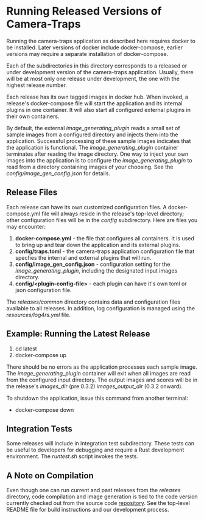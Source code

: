 # Running Released Versions of Camera-Traps

Running the camera-traps application as described here requires docker to be installed.  Later versions of docker include docker-compose, earlier versions may require a separate installation of docker-compose.

Each of the subdirectories in this directory corresponds to a released or under development version of the camera-traps application.  Usually, there will be at most only one release under development, the one with the highest release number.

Each release has its own tagged images in docker hub.  When invoked, a release's docker-compose file will start the application and its internal plugins in one container.  It will also start all configured external plugins in their own containers.

By default, the external *image_generating_plugin* reads a small set of sample images from a configured directory and injects them into the application.  Successful processing of these sample images indicates that the application is functional.  The *image_generating_plugin* container terminates after reading the image directory.  One way to inject your own images into the application is to configure the *image_generating_plugin* to read from a directory containing images of your choosing.  See the *config/image_gen_config.json* for details.

## Release Files

Each release can have its own customized configuration files.  A docker-compose.yml file will always reside in the release's top-level directory; other configuration files will be in the *config* subdirectory.  Here are files you may encounter:

1. **docker-compose.yml** - the file that configures all containers.  It is used to bring up and tear down the application and its external plugins.
2. **config/traps.toml** - the camera-traps application configuration file that specfies the internal and external plugins that will run.
3. **config/image_gen_config.json** - configuration setting for the *image_generating_plugin*, including the designated input images directory.
4. **config/\<plugin-config-file>** - each plugin can have it's own toml or json configuration file.

The *releases/common* directory contains data and configuration files available to all releases.  In addition, log configuration is managed using the *resources/log4rs.yml* file.

## Example:  Running the Latest Release

1. cd latest
2. docker-compose up

There should be no errors as the application processes each sample image.  The *image_generating_plugin* container will exit when all images are read from the configured input directory.  The output images and scores will be in the release's *images_dir* (pre 0.3.2)
*images_output_dir* (0.3.2 onward).

To shutdown the application, issue this command from another terminal:

- docker-compose down

## Integration Tests

Some releases will include in integration test subdirectory.  These tests can be useful to developers for debugging and require a Rust development environment.  The *runtest.sh* script invokes the tests.

## A Note on Compilation

Even though one can run current and past releases from the *releases* directory, code compilation and image generation is tied to the code version currently checked out from the source code [repository](https://github.com/tapis-project/camera-traps).  See the top-level README file for build instructions and our development process.
